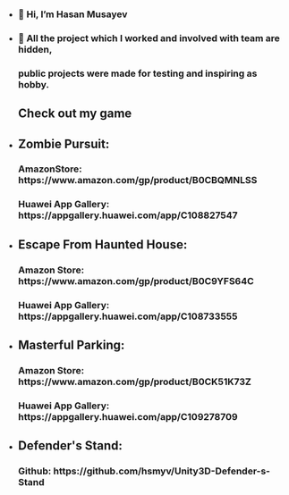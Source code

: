 - <h3>👋 Hi, I’m Hasan Musayev </h3>
- <h3>👀 All the project which I worked and involved with team are hidden,</h3>
  <h3>public projects were made for testing and inspiring as hobby.</h3>
  <h2> Check out my game </h2>
- <h2> Zombie Pursuit: </h2>
  <h3> AmazonStore: https://www.amazon.com/gp/product/B0CBQMNLSS </h3>
  <h3> Huawei App Gallery: https://appgallery.huawei.com/app/C108827547 </h3>

- <h2> Escape From Haunted House: </h2>
  <h3> Amazon Store:  https://www.amazon.com/gp/product/B0C9YFS64C</h3>
  <h3> Huawei App Gallery: https://appgallery.huawei.com/app/C108733555 </h3>

- <h2> Masterful Parking: </h2>
  <h3> Amazon Store:  https://www.amazon.com/gp/product/B0CK51K73Z</h3>
  <h3> Huawei App Gallery: https://appgallery.huawei.com/app/C109278709 </h3>

- <h2> Defender's Stand: </h2>
  <h3> Github:  https://github.com/hsmyv/Unity3D-Defender-s-Stand</h3>

<!---
hsmyv/hsmyv is a ✨ special ✨ repository because its `README.md` (this file) appears on your GitHub profile.
You can click the Preview link to take a look at your changes.
--->
